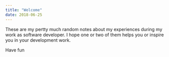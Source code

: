 ```yaml
---
title: "Welcome"
date: 2018-06-25
---
```


These are my pertty much random notes about my experiences during my work
as software developer. I hope one or two of them helps you or inspire
you in your development work.

Have fun
